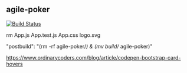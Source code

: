 ## agile-poker
[![Build Status](https://travis-ci.com/saurabhpro/agile-poker.svg?branch=master)](https://travis-ci.com/saurabhpro/agile-poker)

rm App.js App.test.js App.css logo.svg

"postbuild": "(rm -rf agile-poker/*) & (mv build/* agile-poker)"

https://www.ordinarycoders.com/blog/article/codepen-bootstrap-card-hovers